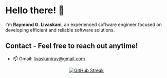 # Hello there! 👋

I'm **Raymond G. Livaskani**, an experienced software engineer focused on developing efficient and reliable software solutions.        

## Contact - Feel free to reach out anytime!     
  
- 📫 Gmail: [livaskaniray@gmail.com](mailto:livaskaniray@gmail.com)  
<p align="center">  
  <tr>
    <td align="center" style="padding=0;width=50%;">
<a href="https://git.io/streak-stats"><img src="https://streak-stats.demolab.com?user=rliva&theme=highcontrast&hide_border=true&border_radius=4.6" alt="GitHub Streak" /></a>
    </td>
  </tr>
</p>
